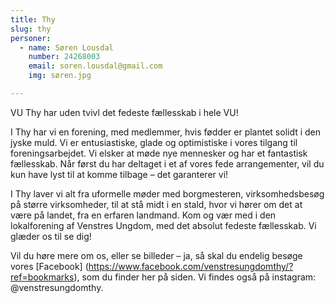 ```yaml
---
title: Thy
slug: thy
personer:
  - name: Søren Lousdal
    number: 24268003
    email: soren.lousdal@gmail.com
    img: søren.jpg

---
```

VU Thy har uden tvivl det fedeste fællesskab i hele VU!

I Thy har vi en forening, med medlemmer, hvis fødder er plantet solidt i den jyske muld. Vi er entusiastiske, glade og optimistiske i vores tilgang til foreningsarbejdet. Vi elsker at møde nye mennesker og har et fantastisk fællesskab. Når først du har deltaget i et af vores fede arrangementer, vil du kun have lyst til at komme tilbage – det garanterer vi!

I Thy laver vi alt fra uformelle møder med borgmesteren, virksomhedsbesøg på større virksomheder, til at stå midt i en stald, hvor vi hører om det at være på landet, fra en erfaren landmand. Kom og vær med i den lokalforening af Venstres Ungdom, med det absolut fedeste fællesskab. Vi glæder os til se dig!

Vil du høre mere om os, eller se billeder – ja, så skal du endelig besøge vores [Facebook] (https://www.facebook.com/venstresungdomthy/?ref=bookmarks), som du finder her på siden. Vi findes også på instagram: @venstresungdomthy.